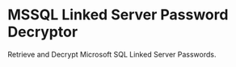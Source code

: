 # MSSQL Linked Server Password Decryptor

Retrieve and Decrypt Microsoft SQL Linked Server Passwords. 
